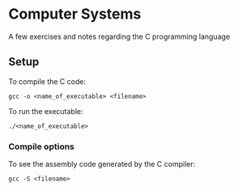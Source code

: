 # Computer Systems

A few exercises and notes regarding the C programming language

## Setup

To compile the C code:

`gcc -o <name_of_executable> <filename>`

To run the executable:

`./<name_of_executable>`

### Compile options

To see the assembly code generated by the C compiler:

`gcc -S <filename>`
